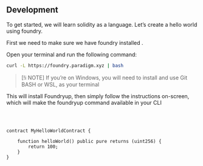 ## Development 

To get started, we will learn solidity as a language.
Let’s create a hello world using foundry.

First we need to make sure  we have foundry installed .

Open your terminal and run the following command:
```bash
curl -L https://foundry.paradigm.xyz | bash
```

>[!ℹ️ NOTE]
> If you’re on Windows, you will need to install and use Git BASH or WSL, as your terminal


This will install Foundryup, then simply follow the instructions on-screen, which will make the foundryup command available in your CLI






​
```solidity

contract MyHelloWorldContract {

	function helloWorld() public pure returns (uint256) {
		return 100;
	}
}
```